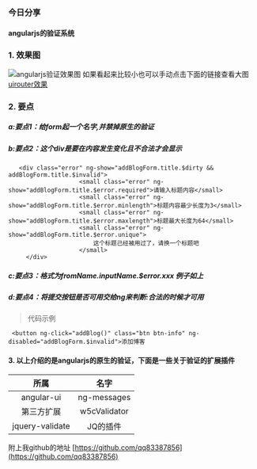 <!--
author: 小莫
date: 2016-05-10
title: angularjs的验证系统
tags: angularjs
category: anguarljs表单验证
status: publish
summary: 使用angularjs的验证系统来做前端验证需要注意的一些地方
-->

### 今日分享
#### angularjs的验证系统
### 1. 效果图
 ![angularjs验证效果图](./../img/validate.gif)
 如果看起来比较小也可以手动点击下面的链接查看大图  
 [uirouter效果](./../img/validate.gif)
### 2. 要点

##### a:要点1：给form起一个名字,并禁掉原生的验证
##### b:要点2：这个div是要在内容发生变化且不合法才会显示

```
   <div class="error" ng-show="addBlogForm.title.$dirty && addBlogForm.title.$invalid">
                    <small class="error" ng-show="addBlogForm.title.$error.required">请输入标题内容</small>
                    <small class="error" ng-show="addBlogForm.title.$error.minlength">标题内容最少长度为3</small>
                    <small class="error" ng-show="addBlogForm.title.$error.maxlength">标题最大长度为64</small>
                    <small class="error" ng-show="addBlogForm.title.$error.unique">
                        这个标题己经被用过了，请换一个标题吧
                    </small>
     </div>
```
##### c:要点3：格式为fromName.inputName.$error.xxx   例子如上

##### d:要点4：将提交按钮是否可用交给ng来判断:合法的时候才可用

>代码示例

```
 <button ng-click="addBlog()" class="btn btn-info" ng-disabled="addBlogForm.$invalid">添加博客
```
#### 3. 以上介绍的是angularjs的原生的验证，下面是一些关于验证的扩展插件
|所属|名字|
| :----: |:------:|
|angular-ui|  ng-messages|
|第三方扩展| w5cValidator|
|jquery-validate|JQ的插件|

附上我github的地址
   [https://github.com/qq83387856](https://github.com/qq83387856)
